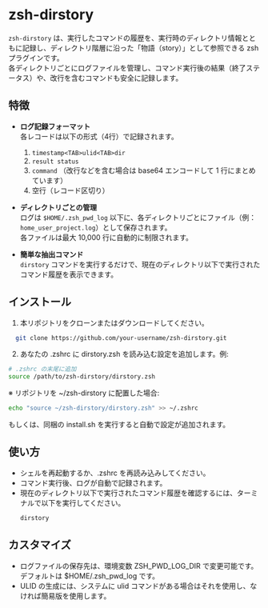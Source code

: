 # zsh-dirstory

`zsh-dirstory` は、実行したコマンドの履歴を、実行時のディレクトリ情報とともに記録し、ディレクトリ階層に沿った「物語（story）」として参照できる zsh プラグインです。  
各ディレクトリごとにログファイルを管理し、コマンド実行後の結果（終了ステータス）や、改行を含むコマンドも安全に記録します。

## 特徴

- **ログ記録フォーマット**  
  各レコードは以下の形式（4行）で記録されます。  
  1. `timestamp<TAB>ulid<TAB>dir`  
  2. `result status`  
  3. `command` （改行などを含む場合は base64 エンコードして 1 行にまとめています）  
  4. 空行（レコード区切り）

- **ディレクトリごとの管理**  
  ログは `$HOME/.zsh_pwd_log` 以下に、各ディレクトリごとにファイル（例：`home_user_project.log`）として保存されます。  
  各ファイルは最大 10,000 行に自動的に制限されます。

- **簡単な抽出コマンド**  
  `dirstory` コマンドを実行するだけで、現在のディレクトリ以下で実行されたコマンド履歴を表示できます。

## インストール

1. 本リポジトリをクローンまたはダウンロードしてください。
```sh
  git clone https://github.com/your-username/zsh-dirstory.git
  ```
2. あなたの .zshrc に dirstory.zsh を読み込む設定を追加します。例:
```sh
# .zshrc の末尾に追加
source /path/to/zsh-dirstory/dirstory.zsh
```
※ リポジトリを ~/zsh-dirstory に配置した場合:
```sh
echo "source ~/zsh-dirstory/dirstory.zsh" >> ~/.zshrc
```
もしくは、同梱の install.sh を実行すると自動で設定が追加されます。

## 使い方
- シェルを再起動するか、.zshrc を再読み込みしてください。
- コマンド実行後、ログが自動で記録されます。
- 現在のディレクトリ以下で実行されたコマンド履歴を確認するには、ターミナルで以下を実行してください。
  ```sh
  dirstory
  ```

## カスタマイズ
- ログファイルの保存先は、環境変数 ZSH_PWD_LOG_DIR で変更可能です。デフォルトは $HOME/.zsh_pwd_log です。
- ULID の生成には、システムに ulid コマンドがある場合はそれを使用し、なければ簡易版を使用します。
